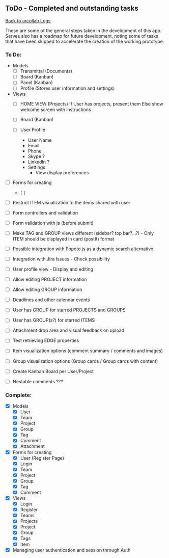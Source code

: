 ## ToDo - Completed and outstanding tasks

[Back to arcollab Logs](/README.md)

These are some of the general steps taken in the development of this app. Serves also has a roadmap for future development, noting some of tasks that have been skipped to accelerate the creation of the working prototype.

### To Do:

- Models
	- [ ] Transmittal (Documents)
	- [ ] Board (Kanban)
	- [ ] Panel (Kanban)
	- [ ] Profile (Stores user information and settings)

- Views
	- [ ] HOME VIEW (Projects)
		  If User has projects, present them
		  Else show welcome screen with instructions

	- [ ] Board (Kanban)
	- [ ] User Profile
		- User Name
		- Email
		- Phone
		- Skype ?
		- LinkedIn ?
		- Settings
			- View display preferences

- [ ] Forms for creating
	- [ ]

- [ ] Restrict ITEM visualization to the items shared with user
- [ ] Form controllers and validation
- [ ] Form validation with js (before submit)
- [ ] Make TAG and GROUP views different (sidebar? top bar?...?) - Only ITEM should be displayed in card (postIt) format
- [ ] Possible integration with Popoto.js as a dynamic search alternative
- [ ] Integration with Jira Issues - Check possibility
- [ ] User profile view - Display and editing
- [ ] Allow editing PROJECT information
- [ ] Allow editing GROUP information
- [ ] Deadlines and other calendar events
- [ ] User has GROUP for starred PROJECTS and GROUPS
- [ ] User has GROUP(s?) for starred ITEMS
- [ ] Attachment drop area and visual feedback on upload
- [ ] Test retrieving EDGE properties
- [ ] Item visualization options (comment summary / comments and images)
- [ ] Group visualization options (Group cards / Group cards with content)
- [ ] Create Kanban Board per User/Project
- [ ] Nestable comments ???

### Complete:

- [x] Models
	- [x] User
	- [x] Team
	- [x] Project
	- [x] Group
	- [x] Tag
	- [x] Comment
	- [x] Attachment

- [x] Forms for creating
	- [x] User (Register Page)
	- [x] Login
	- [x] Team
	- [x] Project
	- [x] Group
	- [x] Tag
	- [x] Comment

- [x] Views
	- [x] Login
	- [x] Register
	- [x] Teams
	- [x] Projects
	- [x] Project
	- [x] Group
	- [x] Tags
	- [x] Item

- [x] Managing user authentication and session through Auth
